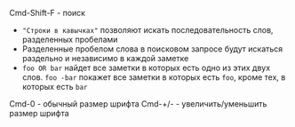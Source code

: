 Cmd-Shift-F - поиск
- `"Строки в кавычках"` позволяют искать последовательность слов, разделенных пробелами
- Разделенные пробелом слова в поисковом запросе будут искаться раздельно и независимо в каждой заметке
- `foo OR bar` найдет все заметки в которых есть одно из этих двух слов. `foo -bar` покажет все заметки в которых есть `foo`, кроме тех, в которых есть `bar`

Cmd-0 - обычный размер шрифта
Cmd-+/- - увеличить/уменьшить размер шрифта